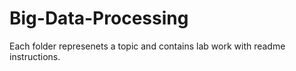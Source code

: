 # Big-Data-Processing
Each folder represenets a topic and contains lab work with readme instructions.

